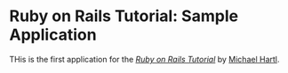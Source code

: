 # Ruby on Rails Tutorial: Sample Application

THis is the first application for the [*Ruby on Rails Tutorial*](
http://railstutorial.org/) by [Michael Hartl](http://michaelhartl.com/).
